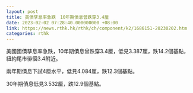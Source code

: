 ```yaml
---
layout: post
title: 美債孳息率急跌　10年期債息曾跌穿3.4厘
date: 2023-02-02 07:28:40.000000000 +08:00
link: https://news.rthk.hk/rthk/ch/component/k2/1686151-20230202.htm
categories: rthk
---
```


美國國債孳息率急跌，10年期債息曾跌穿3.4厘，低見3.387厘，跌14.2個基點，紐約尾市徘徊3.4附近。

兩年期債息下試4厘水平，低見4.084厘，跌12.3個基點。

30年期債息低見3.532厘，跌12.9個基點。
